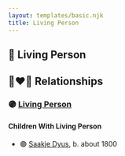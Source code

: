 ```yaml
---
layout: templates/basic.njk
title: Living Person
---
```

## 🔵 Living Person


## 👩‍❤️‍👨 Relationships

### 🟣 [Living Person](/people/2/26091395)

#### Children With Living Person
* 🟣 [Saakje Dyus](/people/8/80873976), b. about 1800
